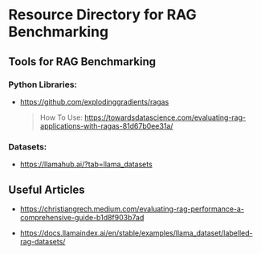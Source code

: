 # Resource Directory for RAG Benchmarking

## Tools for RAG Benchmarking

### Python Libraries:
- https://github.com/explodinggradients/ragas
 
    > How To Use:
    >https://towardsdatascience.com/evaluating-rag-applications-with-ragas-81d67b0ee31a/

### Datasets:
- https://llamahub.ai/?tab=llama_datasets

## Useful Articles

 - https://christiangrech.medium.com/evaluating-rag-performance-a-comprehensive-guide-b1d8f903b7ad

 - https://docs.llamaindex.ai/en/stable/examples/llama_dataset/labelled-rag-datasets/